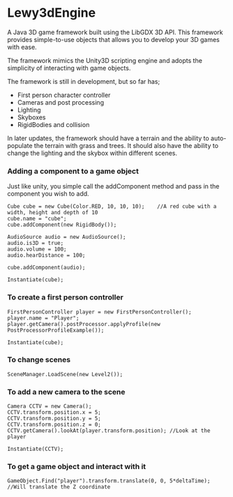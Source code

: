 # Lewy3dEngine
A Java 3D game framework built using the LibGDX 3D API. This framework provides simple-to-use objects that allows you
to develop your 3D games with ease.

The framework mimics the Unity3D scripting engine and adopts the simplicity of interacting with game objects.

The framework is still in development, but so far has;
- First person character controller
- Cameras and post processing
- Lighting
- Skyboxes
- RigidBodies and collision

In later updates, the framework should have a terrain and the ability to auto-populate the terrain with grass and trees.
It should also have the ability to change the lighting and the skybox within different scenes.

### Adding a component to a game object
Just like unity, you simple call the addComponent method and pass in the component you wish to add.
```
Cube cube = new Cube(Color.RED, 10, 10, 10);    //A red cube with a width, height and depth of 10
cube.name = "cube";
cube.addComponent(new RigidBody());

AudioSource audio = new AudioSource();
audio.is3D = true;
audio.volume = 100;
audio.hearDistance = 100;

cube.addComponent(audio);

Instantiate(cube);
```

### To create a first person controller
```
FirstPersonController player = new FirstPersonController();
player.name = "Player";
player.getCamera().postProcessor.applyProfile(new PostProcessorProfileExample());

Instantiate(cube);
```

### To change scenes
```
SceneManager.LoadScene(new Level2());
```

### To add a new camera to the scene
```
Camera CCTV = new Camera();
CCTV.transform.position.x = 5;
CCTV.transform.position.y = 5;
CCTV.transform.position.z = 0;
CCTV.getCamera().lookAt(player.transform.position); //Look at the player

Instantiate(CCTV);
```

### To get a game object and interact with it
```
GameObject.Find("player").transform.translate(0, 0, 5*deltaTime);   //Will translate the Z coordinate
```